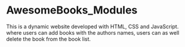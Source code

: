 # AwesomeBooks_Modules
This is a dynamic website developed with HTML, CSS and JavaScript. where users can add books with the authors names, users can as well delete the book from the book list.
